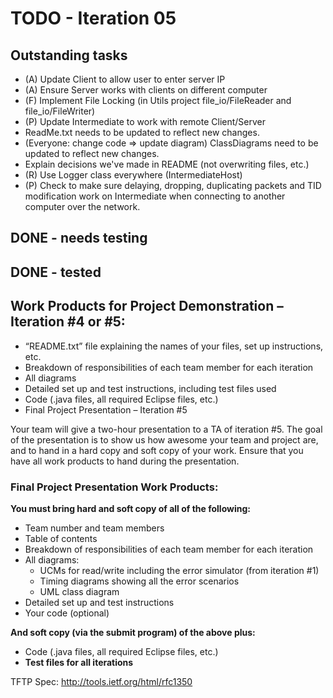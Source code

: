 # TODO - Iteration 05

## Outstanding tasks

* (A) Update Client to allow user to enter server IP
* (A) Ensure Server works with clients on different computer
* (F) Implement File Locking (in Utils project file_io/FileReader and file_io/FileWriter)
* (P) Update Intermediate to work with remote Client/Server
* ReadMe.txt needs to be updated to reflect new changes.
* (Everyone: change code => update diagram) ClassDiagrams need to be updated to reflect new changes.
* Explain decisions we've made in README (not overwriting files, etc.)
* (R) Use Logger class everywhere (IntermediateHost)
* (P) Check to make sure delaying, dropping, duplicating packets and TID modification work on Intermediate when connecting to another computer over the network.


## DONE - needs testing

## DONE - tested

## Work Products for Project Demonstration – Iteration #4 or #5:

* “README.txt” file explaining the names of your files, set up instructions, etc.
* Breakdown of responsibilities of each team member for each iteration
* All diagrams
* Detailed set up and test instructions, including test files used
* Code (.java files, all required Eclipse files, etc.)
* Final Project Presentation – Iteration #5

Your team will give a two-hour presentation to a TA of iteration #5. The goal of the presentation is to show us how awesome your team and project are, and to hand in a hard copy and soft copy of your work. Ensure that you have all work products to hand during the presentation.

### Final Project Presentation Work Products:

**You must bring hard and soft copy of all of the following:**

* Team number and team members
* Table of contents
* Breakdown of responsibilities of each team member for each iteration
* All diagrams:
  * UCMs for read/write including the error simulator (from iteration #1)
  * Timing diagrams showing all the error scenarios
  * UML class diagram
* Detailed set up and test instructions
* Your code (optional)

**And soft copy (via the submit program) of the above plus:**

* Code (.java files, all required Eclipse files, etc.)
* **Test files for all iterations**

TFTP Spec: http://tools.ietf.org/html/rfc1350
